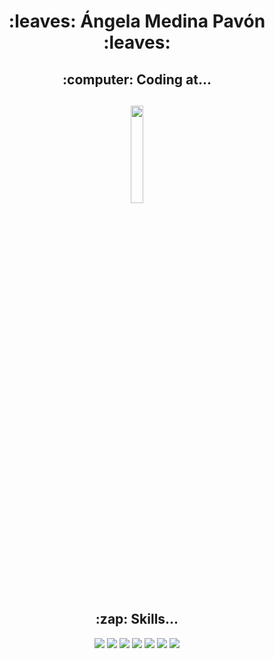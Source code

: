 <h1 align=center> :leaves: Ángela Medina Pavón :leaves: </h1>
<div>
<h2 align=center>
  :computer: Coding at...
</h2>
<h2 align=center>
  <img width="20%" src="https://www.42madrid.com/wp-content/uploads/2020/04/42-Madrid.jpg">
</h2>
</div>
<div>
<h2 align=center>
  :zap: Skills...
</h2>
<p align="center">
  <a href="#"><img src="https://img.shields.io/badge/-C-000?style=for-the-badge&logo=c"></a>
  <a href="#"><img src="https://img.shields.io/badge/-Python-000?style=for-the-badge&logo=python"></a>
  <a href="#"><img src="https://img.shields.io/badge/-Linux-000?style=for-the-badge&logo=linux&"></a>
  <a href="#"><img src="https://img.shields.io/badge/-Bash-000?style=for-the-badge&logo=GNU%20Bash"></a>
  <a href="#"><img src="https://img.shields.io/badge/-Git-000?style=for-the-badge&logo=git"></a>
  <a href="#"><img src="https://img.shields.io/badge/-HTML5-000?style=for-the-badge&logo=html5"></a>
  <a href="#"><img src="https://img.shields.io/badge/-CSS3-000?style=for-the-badge&logo=css3"></a>
</p>
</div>
<!--
**AngieMP/AngieMP** is a ✨ _special_ ✨ repository because its `README.md` (this file) appears on your GitHub profile.

Here are some ideas to get you started:

- 🔭 I’m currently working on ...
- 🌱 I’m currently learning ...
- 👯 I’m looking to collaborate on ...
- 🤔 I’m looking for help with ...
- 💬 Ask me about ...
- 📫 How to reach me: ...
- 😄 Pronouns: ...
- ⚡ Fun fact: ...
-->
